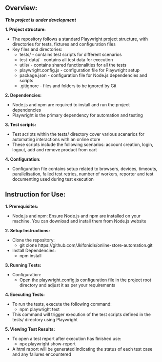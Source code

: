 ## Overview:

***This project is under development***

**1. Project structure:**
   - The repository follows a standard Playwright project structure, with directories for tests, fixtures and configuration files
   - Key files and directories:
     - tests/ - contains test scripts for different scenarios
     - test-data/ - contains all test data for execution
     - utils/ - contains shared functionalities for all the tests
     - playwright.config.js - configuration file for Playwright setup
     - package.json - configuration file for Node.js dependencies and scripts
     - .gitignore - files and folders to be ignored by Git

**2. Dependencies:**
   - Node.js and npm are required to install and run the project dependencies
   - Playwright is the primary dependency for automation and testing

**3. Test scripts:**
   - Test scripts within the tests/ directory cover various scenarios for automating interactions with an online store
   - These scripts include the following scenarios: account creation, login, logout, add and remove product from cart

**4. Configuration:**
   - Configuration file contains setup related to browsers, devices, timeouts,  parallelisation, failed test retries, number of workers, reporter and test documenting used during test execution

## Instruction for Use:

**1. Prerequisites:**
   - Node.js and npm: Ensure Node.js and npm are installed on your machine. You can download and install them from Node.js website

**2. Setup Instructions:**
   - Clone the repository:
     - git clone https://<i></i>github.com/Jkifonidis/online-store-automation.git
   - Install Dependencies:
     - npm install

**3. Running Tests:**
   - Configuration:
     - Open the playwright.config.js configuration file in the project root directory and adjust it as per your requirements

**4. Executing Tests:**
   - To run the tests, execute the following command:
     - npm playwright test
   - This command will trigger execution of the test scripts defined in the tests/ directory using Playwright

**5. Viewing Test Results:**
   - To open a test report after execution has finished use:
     - npx playwright show-report
   - A html raport will be generated indicating the status of each test case and any failures encountered
